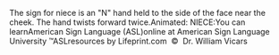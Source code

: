 The sign for niece is an "N" hand held to the side of the face near 
			the cheek. The hand twists forward twice.Animated: NIECE:You can learnAmerican Sign Language (ASL)online at American Sign Language University ™ASLresources by Lifeprint.com  ©  Dr. William Vicars